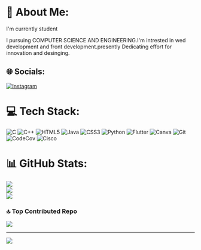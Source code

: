 # 💫 About Me:
I'm currently student


I pursuing COMPUTER SCIENCE AND ENGINEERING.I'm intrested in wed development and front development.presently Dedicating effort for innovation and desinging.


## 🌐 Socials:
[![Instagram](https://img.shields.io/badge/Instagram-%23E4405F.svg?logo=Instagram&logoColor=white)](https://instagram.com/mr_nikhilsshetty) 

# 💻 Tech Stack:
![C](https://img.shields.io/badge/c-%2300599C.svg?style=flat-square&logo=c&logoColor=white) ![C++](https://img.shields.io/badge/c++-%2300599C.svg?style=flat-square&logo=c%2B%2B&logoColor=white) ![HTML5](https://img.shields.io/badge/html5-%23E34F26.svg?style=flat-square&logo=html5&logoColor=white) ![Java](https://img.shields.io/badge/java-%23ED8B00.svg?style=flat-square&logo=openjdk&logoColor=white) ![CSS3](https://img.shields.io/badge/css3-%231572B6.svg?style=flat-square&logo=css3&logoColor=white) ![Python](https://img.shields.io/badge/python-3670A0?style=flat-square&logo=python&logoColor=ffdd54) ![Flutter](https://img.shields.io/badge/Flutter-%2302569B.svg?style=flat-square&logo=Flutter&logoColor=white) ![Canva](https://img.shields.io/badge/Canva-%2300C4CC.svg?style=flat-square&logo=Canva&logoColor=white) ![Git](https://img.shields.io/badge/git-%23F05033.svg?style=flat-square&logo=git&logoColor=white) ![CodeCov](https://img.shields.io/badge/codecov-%23ff0077.svg?style=flat-square&logo=codecov&logoColor=white) ![Cisco](https://img.shields.io/badge/cisco-%23049fd9.svg?style=flat-square&logo=cisco&logoColor=black)
# 📊 GitHub Stats:
![](https://github-readme-stats.vercel.app/api?username=Nikhilshettys&theme=shadow_blue&hide_border=false&include_all_commits=true&count_private=true)<br/>
![](https://github-readme-streak-stats.herokuapp.com/?user=Nikhilshettys&theme=shadow_blue&hide_border=false)<br/>
![](https://github-readme-stats.vercel.app/api/top-langs/?username=Nikhilshettys&theme=shadow_blue&hide_border=false&include_all_commits=true&count_private=true&layout=compact)

### 🔝 Top Contributed Repo
![](https://github-contributor-stats.vercel.app/api?username=Nikhilshettys&limit=5&theme=dark&combine_all_yearly_contributions=true)

---
[![](https://visitcount.itsvg.in/api?id=Nikhilshettys&icon=4&color=1)](https://visitcount.itsvg.in)

